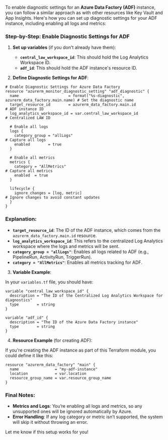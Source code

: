 To enable diagnostic settings for an **Azure Data Factory (ADF)** instance, you can follow a similar approach as with other resources like Key Vault and App Insights. Here's how you can set up diagnostic settings for your ADF instance, including enabling all logs and metrics:

### Step-by-Step: Enable Diagnostic Settings for ADF

1. **Set up variables** (if you don't already have them):
   - **`central_law_workspace_id`**: This should hold the Log Analytics Workspace ID.
   - **`adf_id`**: This should hold the ADF instance's resource ID.

2. **Define Diagnostic Settings for ADF**:

```hcl
# Enable Diagnostic Settings for Azure Data Factory
resource "azurerm_monitor_diagnostic_setting" "adf_diagnostic" {
  name                      = format("%s-diagnostic", azurerm_data_factory.main.name) # Set the diagnostic name
  target_resource_id        = azurerm_data_factory.main.id                            # ADF instance ID
  log_analytics_workspace_id = var.central_law_workspace_id                           # Centralized LAW ID

  # Enable all logs
  logs {
    category_group = "allLogs"                                                        # Capture all logs
    enabled        = true
  }

  # Enable all metrics
  metrics {
    category = "AllMetrics"                                                           # Capture all metrics
    enabled  = true
  }

  lifecycle {
    ignore_changes = [log, metric]                                                    # Ignore changes to avoid constant updates
  }
}
```

### Explanation:
- **`target_resource_id`**: The ID of the ADF instance, which comes from the `azurerm_data_factory.main.id` resource.
- **`log_analytics_workspace_id`**: This refers to the centralized Log Analytics workspace where the logs and metrics will be sent.
- **`category_group = "allLogs"`**: Enables all logs related to ADF (e.g., PipelineRun, ActivityRun, TriggerRun).
- **`category = "AllMetrics"`**: Enables all metrics tracking for ADF.

3. **Variable Example**:

In your `variables.tf` file, you should have:

```hcl
variable "central_law_workspace_id" {
  description = "The ID of the Centralized Log Analytics Workspace for diagnostics"
  type        = string
}

variable "adf_id" {
  description = "The ID of the Azure Data Factory instance"
  type        = string
}
```

4. **Resource Example** (for creating ADF):

If you're creating the ADF instance as part of this Terraform module, you could define it like this:

```hcl
resource "azurerm_data_factory" "main" {
  name                = "my-adf-instance"
  location            = var.location
  resource_group_name = var.resource_group_name
}
```

### Final Notes:
- **Metrics and Logs**: You’re enabling all logs and metrics, so any unsupported ones will be ignored automatically by Azure.
- **Error Handling**: If any log category or metric isn’t supported, the system will skip it without throwing an error.

Let me know if this setup works for you!
